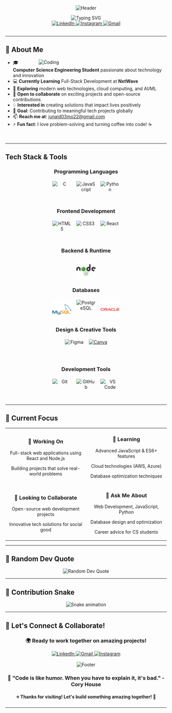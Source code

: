 <div align="center">

![Header](https://capsule-render.vercel.app/api?type=waving&color=0:83a4d4,100:b6fbff&height=200&section=header&text=MOHD%20JUNAID&fontSize=40&fontColor=fff&animation=fadeIn&fontAlignY=35&desc=Computer%20Science%20Student%20%7C%20Full-Stack%20Developer&descAlignY=55&descSize=18)

<img src="https://readme-typing-svg.herokuapp.com?font=Fira+Code&weight=600&size=28&pause=1000&color=2196F3&center=true&vCenter=true&width=600&lines=Hi+👋,+I'm+Mohd+Junaid;Computer+Science+Student;Full+Stack+Developer;Always+Learning+New+Things;Open+to+Collaboration!" alt="Typing SVG" />

<br/>

<!-- Social Media Badges -->
<a href="https://linkedin.com/in/mohd-junaid-5248a3314">
  <img src="https://img.shields.io/badge/-LinkedIn-0077B5?style=for-the-badge&logo=LinkedIn&logoColor=white&link=https://linkedin.com/in/mohd-junaid-5248a3314" alt="LinkedIn"/>
</a>
<a href="https://instagram.com/md__junaid_05">
  <img src="https://img.shields.io/badge/-Instagram-E4405F?style=for-the-badge&logo=Instagram&logoColor=white&link=https://instagram.com/md__junaid_05" alt="Instagram"/>
</a>
<a href="mailto:junaid03mo22@gmail.com">
  <img src="https://img.shields.io/badge/-Gmail-D14836?style=for-the-badge&logo=Gmail&logoColor=white&link=mailto:mohdjunaid@example.com" alt="Gmail"/>
</a>

<br/>
<br/>



</div>

---

## 🚀 About Me

<img align="right" alt="Coding" width="400" src="https://media2.giphy.com/media/qgQUggAC3Pfv687qPC/giphy.gif">

- 🎓 **Computer Science Engineering Student** passionate about technology and innovation
- 💻 **Currently Learning** Full-Stack Development at **NxtWave**
- 🌱 **Exploring** modern web technologies, cloud computing, and AI/ML
- 👥 **Open to collaborate** on exciting projects and open-source contributions
- 💡 **Interested in** creating solutions that impact lives positively
- 🎯 **Goal**: Contributing to meaningful tech projects globally
- 📫 **Reach me at**: junaid03mo22@gmail.com
- ⚡ **Fun fact**: I love problem-solving and turning coffee into code! ☕

<br/>

---

##  Tech Stack & Tools

<div align="center">

###  Programming Languages
<div style="display: flex; justify-content: center; gap: 15px; flex-wrap: wrap; margin: 20px 0;">

<img src="https://skillicons.dev/icons?i=c" alt="C" width="60" height="60"/>
<img src="https://skillicons.dev/icons?i=javascript" alt="JavaScript" width="60" height="60"/>
<img src="https://skillicons.dev/icons?i=python" alt="Python" width="60" height="60"/>

</div>

###  Frontend Development
<div style="display: flex; justify-content: center; gap: 15px; flex-wrap: wrap; margin: 20px 0;">

<img src="https://skillicons.dev/icons?i=html" alt="HTML5" width="60" height="60"/>
<img src="https://skillicons.dev/icons?i=css" alt="CSS3" width="60" height="60"/>
<img src="https://skillicons.dev/icons?i=react" alt="React" width="60" height="60"/>

</div>

###  Backend & Runtime
<div style="display: flex; justify-content: center; gap: 15px; flex-wrap: wrap; margin: 20px 0;">

<img src="https://raw.githubusercontent.com/devicons/devicon/master/icons/nodejs/nodejs-original-wordmark.svg" alt="Node.js" width="60" height="60"/>

</div>

###  Databases
<div style="display: flex; justify-content: center; gap: 15px; flex-wrap: wrap; margin: 20px 0;">

<img src="https://raw.githubusercontent.com/devicons/devicon/master/icons/mysql/mysql-original-wordmark.svg" alt="MySQL" width="60" height="60"/>
<img src="https://skillicons.dev/icons?i=postgresql" alt="PostgreSQL" width="60" height="60"/>
<img src="https://raw.githubusercontent.com/devicons/devicon/master/icons/oracle/oracle-original.svg"  alt="Oracle" width="60" height="60"/>

</div>

###  Design & Creative Tools
<div style="display: flex; justify-content: center; gap: 15px; flex-wrap: wrap; margin: 20px 0;">

<img src="https://skillicons.dev/icons?i=figma" alt="Figma" width="60" height="60"/>
<a href="https://www.canva.com/" target="_blank" rel="noreferrer">
  <img src="https://imgs.search.brave.com/7cVOFDBkBYBy6vzfQl9pYittIldCaM3BYvXZWTTwF5o/rs:fit:32:32:1:0/g:ce/aHR0cDovL2Zhdmlj/b25zLnNlYXJjaC5i/cmF2ZS5jb20vaWNv/bnMvZjg4ZDcxYmQ2/ZjkzMGEyNjUyNGJh/MjY0YjI4YmJmMWQz/YTcwNWIwOTFjNzUx/YmNlMWNmNmFkYTJl/NDA3YTdmMy93d3cu/Y2FudmEuY29tLw" alt="Canva" width="60" height="60"/>
</a>

</div>

###  Development Tools
<div style="display: flex; justify-content: center; gap: 15px; flex-wrap: wrap; margin: 20px 0;">

<img src="https://skillicons.dev/icons?i=git" alt="Git" width="60" height="60"/>
<img src="https://skillicons.dev/icons?i=github" alt="GitHub" width="60" height="60"/>
<img src="https://skillicons.dev/icons?i=vscode" alt="VS Code" width="60" height="60"/>

</div>

</div>

---

## 🎯 Current Focus

<div align="center">

<table>
  <tr>
    <td align="center" width="50%">
      <h3>🔭 Working On</h3>
      <p>Full-stack web applications using React and Node.js</p>
      <p>Building projects that solve real-world problems</p>
    </td>
    <td align="center" width="50%">
      <h3>🌱 Learning</h3>
      <p>Advanced JavaScript & ES6+ features</p>
      <p>Cloud technologies (AWS, Azure)</p>
      <p>Database optimization techniques</p>
    </td>
  </tr>
  <tr>
    <td align="center" width="50%">
      <h3>👯 Looking to Collaborate</h3>
      <p>Open-source web development projects</p>
      <p>Innovative tech solutions for social good</p>
    </td>
    <td align="center" width="50%">
      <h3>💬 Ask Me About</h3>
      <p>Web Development, JavaScript, Python</p>
      <p>Database design and optimization</p>
      <p>Career advice for CS students</p>
    </td>
  </tr>
</table>

</div>

---


## 💭 Random Dev Quote

<div align="center">

<img src="https://quotes-github-readme.vercel.app/api?type=horizontal&theme=tokyonight&animation=grow_out_in&quoteCategory=programming" alt="Random Dev Quote"/>

</div>

---

## 🐍 Contribution Snake

<div align="center">
  <img src="https://profile-readme-generator.com/assets/snake.svg" alt="Snake animation" />
</div>


---

## 🤝 Let's Connect & Collaborate!

<div align="center">

<h3>🌍 Ready to work together on amazing projects!</h3>

<a href="https://linkedin.com/in/mohd-junaid-5248a3314">
  <img src="https://img.shields.io/badge/-Let's_Connect_on_LinkedIn-0077B5?style=for-the-badge&logo=LinkedIn&logoColor=white" alt="LinkedIn"/>
</a>
<a href="mailto: junaid03mo22@gmail.com">
  <img src="https://img.shields.io/badge/-Send_me_an_Email-D14836?style=for-the-badge&logo=Gmail&logoColor=white" alt="Gmail"/>
</a>
<a href="https://instagram.com/md__junaid_05">
  <img src="https://img.shields.io/badge/-Follow_on_Instagram-E4405F?style=for-the-badge&logo=Instagram&logoColor=white" alt="Instagram"/>
</a>

<br/>
<br/>

<img src="https://capsule-render.vercel.app/api?type=waving&color=0:83a4d4,100:b6fbff&height=100&section=footer" alt="Footer"/>

<h3>💫 "Code is like humor. When you have to explain it, it's bad." - Cory House</h3>

<h4>⭐ Thanks for visiting! Let's build something amazing together! 🚀</h4>

</div>

---


